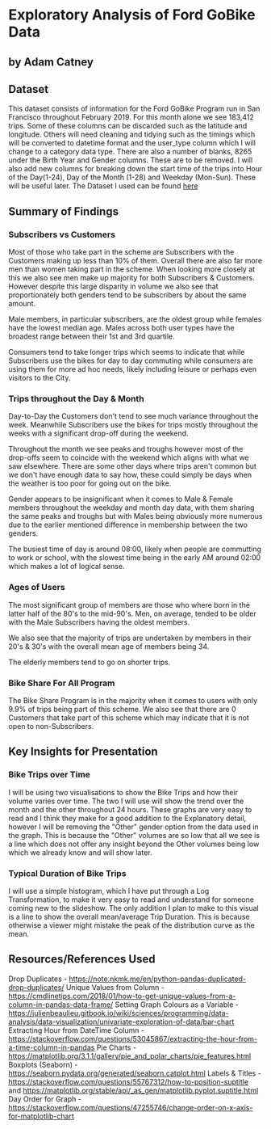 # Exploratory Analysis of Ford GoBike Data
## by Adam Catney


## Dataset
This dataset consists of information for the Ford GoBike Program run in San Francisco throughout February 2019. For this month alone we see 183,412 trips.
Some of these columns can be discarded such as the latitude and longitude. 
Others will need cleaning and tidying such as the timings which will be converted to datetime format and the user_type column which I will change to a category data type.
There are also a number of blanks, 8265 under the Birth Year and Gender columns. These are to be removed.
I will also add new columns for breaking down the start time of the trips into Hour of the Day(1-24), Day of the Month (1-28) and Weekday (Mon-Sun). These will be useful later.
The Dataset I used can be found [here](https://video.udacity-data.com/topher/2021/May/6090815e_201902-fordgobike-tripdata/201902-fordgobike-tripdata.csv)


## Summary of Findings

### Subscribers vs Customers
Most of those who take part in the scheme are Subscribers with the Customers making up less than 10% of them. 
Overall there are also far more men than women taking part in the scheme. 
When looking more closely at this we also see men make up majority for both Subscribers & Customers. 
However despite this large disparity in volume we also see that proportionately both genders tend to be subscribers by about the same amount. 

Male members, in particular subscribers, are the oldest group while females have the lowest median age. 
Males across both user types have the broadest range between their 1st and 3rd quartile.

Consumers tend to take longer trips which seems to indicate that while Subscribers use the bikes for day to day commuting while consumers are using them for more ad hoc needs, likely including leisure or perhaps even visitors to the City.

### Trips throughout the Day & Month
Day-to-Day the Customers don't tend to see much variance throughout the week. Meanwhile Subscribers use the bikes for trips mostly throughout the weeks with a significant drop-off during the weekend.

Throughout the month we see peaks and troughs however most of the drop-offs seem to coincide with the weekend which aligns with what we saw elsewhere. There are some other days where trips aren't common but we don't have enough data to say how, these could simply be days when the weather is too poor for going out on the bike.

Gender appears to be insignificant when it comes to Male & Female members throughout the weekday and month day data, with them sharing the same peaks and troughs but with Males 
being obviously more numerous due to the earlier mentioned difference in membership between the two genders.

The busiest time of day is around 08:00, likely when people are commutting to work or school, with the slowest time being in the early AM around 02:00 which makes a lot of logical sense.

### Ages of Users
The most significant group of members are those who where born in the latter half of the 80's to the mid-90's. Men, on average, tended to be older with the Male Subscribers having the oldest members.

We also see that the majority of trips are undertaken by members in their 20's & 30's with the overall mean age of members being 34.

The elderly members tend to go on shorter trips.

### Bike Share For All Program
The Bike Share Program is in the majority when it comes to users with only 9.9% of trips being part of this scheme. We also see that there are 0 Customers that take part of this scheme which may indicate that it is not open to non-Subscribers.


## Key Insights for Presentation

### Bike Trips over Time
I will be using two visualisations to show the Bike Trips and how their volume varies over time. The two I will use will show the trend over the month and the other throughout 24 hours.
These graphs are very easy to read and I think they make for a good addition to the Explanatory detail, however I will be removing the "Other" gender option from the data used in the graph.
This is because the "Other" volumes are so low that all we see is a line which does not offer any insight beyond the Other volumes being low which we already know and will show later.

### Typical Duration of Bike Trips
I will use a simple histogram, which I have put through a Log Transformation, to make it very easy to read and understand for someone coming new to the slideshow.
The only addition I plan to make to this visual is a line to show the overall mean/average Trip Duration. This is because otherwise a viewer might mistake the peak of the distribution curve as the mean.


## Resources/References Used
Drop Duplicates - https://note.nkmk.me/en/python-pandas-duplicated-drop-duplicates/
Unique Values from Column - https://cmdlinetips.com/2018/01/how-to-get-unique-values-from-a-column-in-pandas-data-frame/
Setting Graph Colours as a Variable - https://julienbeaulieu.gitbook.io/wiki/sciences/programming/data-analysis/data-visualization/univariate-exploration-of-data/bar-chart
Extracting Hour from DateTime Column - https://stackoverflow.com/questions/53045867/extracting-the-hour-from-a-time-column-in-pandas
Pie Charts - https://matplotlib.org/3.1.1/gallery/pie_and_polar_charts/pie_features.html
Boxplots (Seaborn) - https://seaborn.pydata.org/generated/seaborn.catplot.html
Labels & Titles - https://stackoverflow.com/questions/55767312/how-to-position-suptitle and https://matplotlib.org/stable/api/_as_gen/matplotlib.pyplot.suptitle.html
Day Order for Graph - https://stackoverflow.com/questions/47255746/change-order-on-x-axis-for-matplotlib-chart